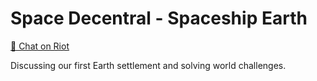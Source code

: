 # Space Decentral - Spaceship Earth
[💬 Chat on Riot](https://riot.im/app/#/room/#spacedecentral-spaceshipearth:matrix.org)

Discussing our first Earth settlement and solving world challenges.
